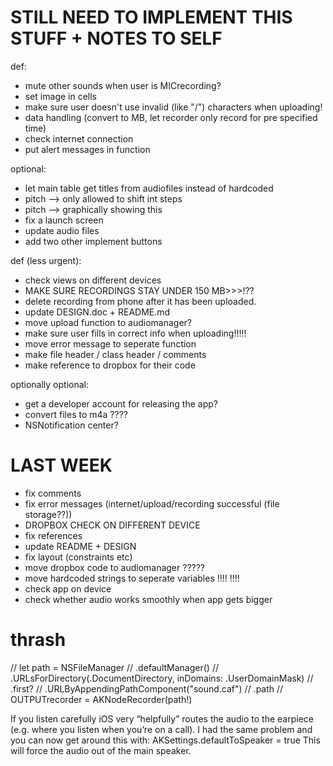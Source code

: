 # STILL NEED TO IMPLEMENT THIS STUFF + NOTES TO SELF

def:
 - mute other sounds when user is MICrecording?
 - set image in cells
 - make sure user doesn't use invalid (like "/") characters when uploading!
 - data handling (convert to MB, let recorder only record for pre specified time)
 - check internet connection
 - put alert messages in function


optional:
 - let main table get titles from audiofiles instead of hardcoded
 - pitch —> only allowed to shift int steps
 - pitch —> graphically showing this
 - fix a launch screen
 - update audio files
 - add two other implement buttons


def (less urgent):
 - check views on different devices
 - MAKE SURE RECORDINGS STAY UNDER 150 MB>>>!??
 - delete recording from phone after it has been uploaded.
 - update DESIGN.doc + README.md
 - move upload function to audiomanager?
 - make sure user fills in correct info when uploading!!!!!
 - move error message to seperate function
 - make file header / class header / comments
 - make reference to dropbox for their code

optionally optional:
 - get a developer account for releasing the app?
 - convert files to m4a ????
 - NSNotification center?

# LAST WEEK
 - fix comments
 - fix error messages (internet/upload/recording successful (file storage??))
 - DROPBOX CHECK ON DIFFERENT DEVICE
 - fix references
 - update README + DESIGN
 - fix layout (constraints etc)
 - move dropbox code to audiomanager ?????
 - move hardcoded strings to seperate variables !!!! !!!!
 - check app on device
 - check whether audio works smoothly when app gets bigger


# thrash

//        let path = NSFileManager
//            .defaultManager()
//            .URLsForDirectory(.DocumentDirectory, inDomains: .UserDomainMask)
//            .first?
//            .URLByAppendingPathComponent("sound.caf")
//            .path
//        OUTPUTrecorder = AKNodeRecorder(path!)


If you listen carefully iOS very “helpfully” routes the audio to the earpiece (e.g. where you listen when you’re on a call).
I had the same problem and you can now get around this with:
AKSettings.defaultToSpeaker  = true
This will force the audio out of the main speaker. 

